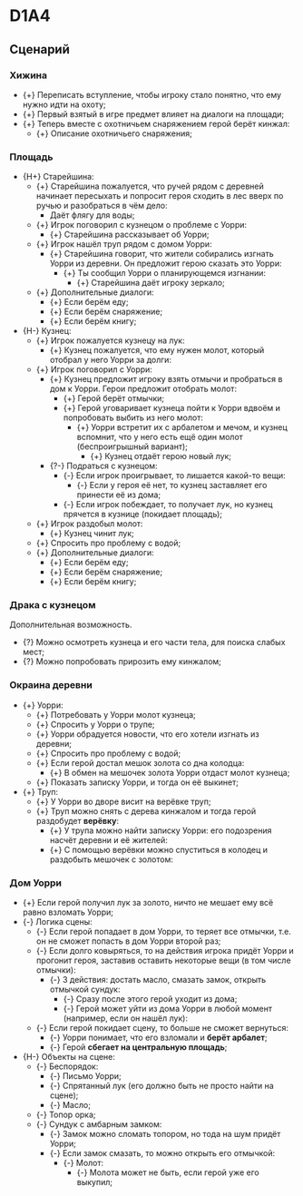 # D1A4
## Сценарий
### Хижина

  * {+} Переписать вступление, чтобы игроку стало понятно, что ему нужно идти на охоту;
  * {+} Первый взятый в игре предмет влияет на диалоги на площади;
  * {+} Теперь вместе с охотничьем снаряжением герой берёт кинжал:
     * {+} Описание охотничьего снаряжения;

### Площадь

   * {H+} Cтарейшина:
      * {+} Старейшина пожалуется, что ручей рядом с деревней начинает пересыхать и попросит героя сходить в лес вверх по ручью и разобраться в чём дело:
          * Даёт флягу для воды;
      * {+} Игрок поговорил с кузнецом о проблеме с Уорри:
         * {+} Старейшина рассказывает об Уорри;
      * {+} Игрок нашёл труп рядом с домом Уорри:
         * {+} Старейшина говорит, что жители собирались изгнать Уорри из деревни. Он предложит герою сказать это Уорри:
            * {+} Ты сообщил Уорри о планирующемся изгнании:
               * {+} Старейшина даёт игроку зеркало;
      * {+} Дополнительные диалоги:
         * {+} Если берём еду;
         * {+} Если берём снаряжение;
         * {+} Если берём книгу;
   * {H-} Кузнец:
      * {+} Игрок пожалуется кузнецу на лук:
         * {+} Кузнец пожалуется, что ему нужен молот, который отобрал у него Уорри за долги:
      * {+} Игрок поговорил с Уорри:
         * {+} Кузнец предложит игроку взять отмычи и пробраться в дом к Уорри. Герои предложит отобрать молот:
            * {+} Герой берёт отмычки;
            * {+} Герой уговаривает кузнеца пойти к Уорри вдвоём и попробовать выбить из него молот:
               * {+} Уорри встретит их с арбалетом и мечом, и кузнец вспомнит, что у него есть ещё один молот (беспроигрышный вариант);
                  * {+} Кузнец отдаёт герою новый лук;
         * {?-} Подраться с кузнецом:
            * {-} Если игрок проигрывает, то лишается какой-то вещи:
               * {-} Если у героя её нет, то кузнец заставляет его принести её из дома;
            * {-} Если игрок побеждает, то получает лук, но кузнец прячется в кузнице (покидает площадь);
      * {+} Игрок раздобыл молот:
         * {+} Кузнец чинит лук;
      * {+} Спросить про проблему с водой;
      * {+} Дополнительные диалоги:
         * {+} Если берём еду;
         * {+} Если берём снаряжение;
         * {+} Если берём книгу;

### Драка с кузнецом
Дополнительная возможность.

   * {?} Можно осмотреть кузнеца и его части тела, для поиска слабых мест;
   * {?} Можно попробовать прирозить ему кинжалом;

### Окраина деревни

   * {+} Уорри:
      * {+} Потребовать у Уорри молот кузнеца;
      * {+} Спросить у Уорри о трупе;
      * {+} Уорри обрадуется новости, что его хотели изгнать из деревни;
      * {+} Спросить про проблему с водой;
      * {+} Если герой достал мешок золота со дна колодца:
         * {+} В обмен на мешочек золота Уорри отдаст молот кузнеца;
      * {+} Показать записку Уорри, и тогда он её выкинет;
   * {+} Труп:
      * {+} У Уорри во дворе висит на верёвке труп;
      * {+} Труп можно снять с дерева кинжалом и тогда герой раздобудет **верёвку**:
         * {+} У трупа можно найти записку Уорри: его подозрения насчёт деревни и её жителей:
         * {+} С помощью верёвки можно спуститься в колодец и раздобыть мешочек с золотом:

### Дом Уорри

   * {+} Если герой получил лук за золото, ничто не мешает ему всё равно взломать Уорри;
   * {-} Логика сцены:
      * {-} Если герой попадает в дом Уорри, то теряет все отмычки, т.е. он не сможет попасть в дом Уорри второй раз;
      * {-} Если долго ковыряться, то на действия игрока придёт Уорри и прогонит героя, заставив оставить некоторые вещи (в том числе отмычки):
         * {-} 3 действия: достать масло, смазать замок, открыть отмычкой сундук:
            * {-} Сразу после этого герой уходит из дома;
            * {-} Герой может уйти из дома Уорри в любой момент (например, если он нашёл лук):
      * {-} Если герой покидает сцену, то больше не сможет вернуться:
         * {-} Уорри понимает, что его взломали и **берёт арбалет**;
         * {-} Герой **сбегает на центральную площадь**;
   * {H-} Объекты на сцене:
      * {-} Беспорядок:
         * {-} Письмо Уорри;
         * {-} Спрятанный лук (его должно быть не просто найти на сцене);
         * {-} Масло;
      * {-} Топор орка;
      * {-} Сундук с амбарным замком:
         * {-} Замок можно сломать топором, но тода на шум придёт Уорри;
         * {-} Если замок смазать, то можно открыть его отмычкой:
            * {-} Молот:
               * {-} Молота может не быть, если герой уже его выкупил;
